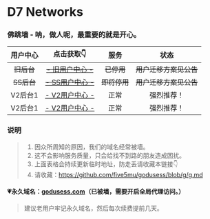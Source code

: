 # D7 Networks

### 佛跳墙 - 呐，做人呢，最重要的就是开心。

| 用户中心 | 点击获取👇 | 服务 | 状态 |
| :----: | :----: | :----: | :----: |
| ~~旧后台~~ | ~~[- 旧用户中心 -](http://old.d7center.xyz)~~ | ~~已停用~~ | ~~用户迁移方案见公告~~ |
| ~~SS后台~~ | ~~[- SS用户中心 -](http://new.d7center.xyz)~~ | ~~即将停用~~ | ~~用户迁移方案见公告~~ |
| V2后台1 | [- V2用户中心 -](http://v2.d7center.xyz) | 正常 | 强烈推荐！ |
| V2后台1 | [- V2用户中心 -](http://v2.fastv2.xyz) | 正常 | 强烈推荐！ |

### 说明

> 1. 因众所周知的原因，我们的域名经常被墙。
> 2. 这不会影响服务质量，只会给找不到路的朋友造成困扰。
> 3. 上面表格会持续更新临时地址，防走丢请收藏本链接👇
> 4. 请收藏：https://github.com/five5mu/godusess/blob/g/g.md

#### 💗永久域名：[godusess.com](http://godusess.com)（已被墙，需要开启全局代理访问。）

> 建议老用户牢记永久域名，然后每次续费提前几天。
